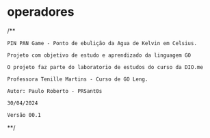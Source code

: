 # operadores

/**

    PIN PAN Game - Ponto de ebulição da Agua de Kelvin em Celsius.

    Projeto com objetivo de estudo e aprendizado da linguagem GO

    O projeto faz parte do laboratorio de estudos do curso da DIO.me

    Professora Tenille Martins - Curso de GO Leng.

    Autor: Paulo Roberto - PRSant0s

    30/04/2024

    Versão 00.1



**/
